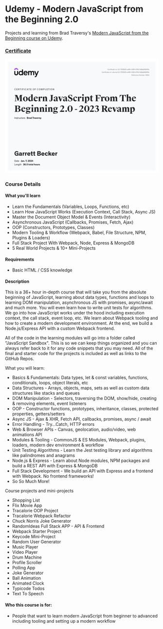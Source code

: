 # Udemy - Modern JavaScript from the Beginning 2.0

Projects and learning from Brad Traversy's [Modern JavaScript from the Beginning course on Udemy](https://www.udemy.com/course/modern-javascript-from-the-beginning/).

### [Certificate](https://www.udemy.com/certificate/UC-7f2182f3-e495-4336-b749-5d8ab98bff3a/)

!["Certificate"](./Certificate.jpg)

### Course Details

#### What you'll learn
- Learn the Fundamentals (Variables, Loops, Functions, etc)
- Learn How JavaScript Works (Execution Context, Call Stack, Async JS)
- Master the Document Object Model & Events (Interactivity)
- Asynchronous JavaScript (Callbacks, Promises, Fetch, Ajax)
- OOP (Constructors, Prototypes, Classes)
- Modern Tooling & Workflow (Webpack, Babel, File Structure, NPM, Plugins & Loaders)
- Full Stack Project With Webpack, Node, Express & MongoDB
- 5 Real World Projects & 10+ Mini-Projects

#### Requirements
- Basic HTML / CSS knowledge

#### Description
This is a 36+ hour in-depth course that will take you from the absolute beginning of JavaScript, learning about data types, functions and loops to learning DOM manipulation, asynchronous JS with promises, async/await and much more. You will even learn how to write unit tests for algorithms. We go into how JavaScript works under the hood including execution context, the call stack, event loop, etc. We learn about Webpack tooling and how to create a modern development environment. At the end, we build a Node.js/Express API with a custom Webpack frontend.

All of the code in the learning modules will go into a folder called "JavaScript Sandbox". This is so we can keep things organized and you can always refer back to it for any code snippets that you may need. All of the final and starter code for the projects is included as well as links to the GitHub Repos.

What you will learn:
- Basics & Fundamentals: Data types, let & const variables, functions, conditionals, loops, object literals, etc
- Data Structures - Arrays, objects, maps, sets as well as custom data structures like stacks and queues
- DOM Manipulation - Selectors, traversing the DOM, show/hide, creating & removing elements, event listeners
- OOP - Constructor functions, prototypes, inheritance, classes, protected properties, getters/setters
- Async JS - Ajax & XHR, Fetch API, callbacks, promises, async / await
- Error Handling - Try...Catch, HTTP errors
- Web & Browser APIs - Canvas, geolocation, audio/video, web animations API
- Modules & Tooling - CommonJS & ES Modules, Webpack,  plugins, loaders, modern dev environment &  workflow
- Unit Testing Algorithms - Learn the Jest testing library and algorithms like palindromes and anagrams
- Node.js & Express - Learn about Node modules, NPM packages and build a REST API with Express & MongoDB
- Full Stack Development - We build an API with Express and a frontend with Webpack. No frontend frameworks!
- So So Much More!

Course projects and mini-projects
- Shopping List
- Flix Movie App
- Tracalorie OOP Project
- Tracalorie Webpack Refactor
- Chuck Norris Joke Generator
- RandomIdeas Full Stack APP - API & Frontend
- Webpack Starter Project
- Keycode Mini-Project
- Random User Generator
- Music Player
- Video Player
- Drum Machine
- Profile Scroller
- Polling App
- Joke Generator
- Ball Animation
- Animated Clock
- Typicode Todos
- Text To Speech

#### Who this course is for:
- People that want to learn modern JavaScript from beginner to advanced including tooling and setting up a modern workflow
